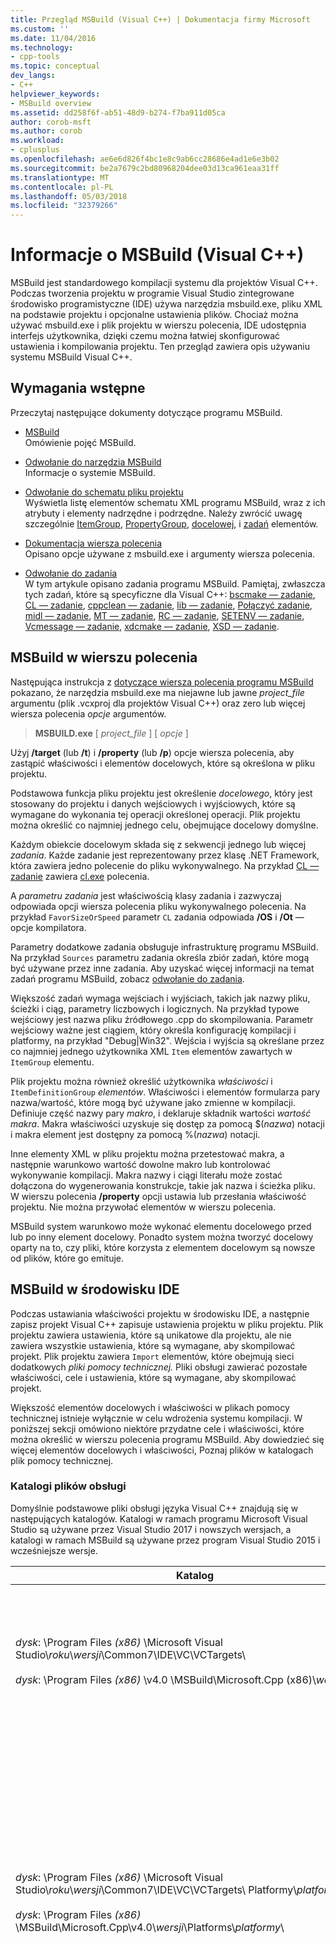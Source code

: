```yaml
---
title: Przegląd MSBuild (Visual C++) | Dokumentacja firmy Microsoft
ms.custom: ''
ms.date: 11/04/2016
ms.technology:
- cpp-tools
ms.topic: conceptual
dev_langs:
- C++
helpviewer_keywords:
- MSBuild overview
ms.assetid: dd258f6f-ab51-48d9-b274-f7ba911d05ca
author: corob-msft
ms.author: corob
ms.workload:
- cplusplus
ms.openlocfilehash: ae6e6d826f4bc1e8c9ab6cc28686e4ad1e6e3b02
ms.sourcegitcommit: be2a7679c2bd80968204dee03d13ca961eaa31ff
ms.translationtype: MT
ms.contentlocale: pl-PL
ms.lasthandoff: 05/03/2018
ms.locfileid: "32379266"
---
```

# <a name="msbuild-visual-c-overview"></a>Informacje o MSBuild (Visual C++)  
  
MSBuild jest standardowego kompilacji systemu dla projektów Visual C++. Podczas tworzenia projektu w programie Visual Studio zintegrowane środowisko programistyczne (IDE) używa narzędzia msbuild.exe, pliku XML na podstawie projektu i opcjonalne ustawienia plików. Chociaż można używać msbuild.exe i plik projektu w wierszu polecenia, IDE udostępnia interfejs użytkownika, dzięki czemu można łatwiej skonfigurować ustawienia i kompilowania projektu. Ten przegląd zawiera opis używaniu systemu MSBuild Visual C++.  
  
## <a name="prerequisites"></a>Wymagania wstępne  
  
Przeczytaj następujące dokumenty dotyczące programu MSBuild.  
  
- [MSBuild](/visualstudio/msbuild/msbuild)  
 Omówienie pojęć MSBuild.  
  
- [Odwołanie do narzędzia MSBuild](/visualstudio/msbuild/msbuild-reference)  
 Informacje o systemie MSBuild.  
  
- [Odwołanie do schematu pliku projektu](/visualstudio/msbuild/msbuild-project-file-schema-reference)  
 Wyświetla listę elementów schematu XML programu MSBuild, wraz z ich atrybuty i elementy nadrzędne i podrzędne. Należy zwrócić uwagę szczególnie [ItemGroup](/visualstudio/msbuild/itemgroup-element-msbuild), [PropertyGroup](/visualstudio/msbuild/propertygroup-element-msbuild), [docelowej](/visualstudio/msbuild/target-element-msbuild), i [zadań](/visualstudio/msbuild/task-element-msbuild) elementów.  
  
- [Dokumentacja wiersza polecenia](/visualstudio/msbuild/msbuild-command-line-reference)  
 Opisano opcje używane z msbuild.exe i argumenty wiersza polecenia.  
  
- [Odwołanie do zadania](/visualstudio/msbuild/msbuild-task-reference)  
 W tym artykule opisano zadania programu MSBuild. Pamiętaj, zwłaszcza tych zadań, które są specyficzne dla Visual C++: [bscmake — zadanie](/visualstudio/msbuild/bscmake-task), [CL — zadanie](/visualstudio/msbuild/cl-task), [cppclean — zadanie](/visualstudio/msbuild/cppclean-task), [lib — zadanie](/visualstudio/msbuild/lib-task), [Połączyć zadanie](/visualstudio/msbuild/link-task), [midl — zadanie](/visualstudio/msbuild/midl-task), [MT — zadanie](/visualstudio/msbuild/mt-task), [RC — zadanie](/visualstudio/msbuild/rc-task), [SETENV — zadanie](/visualstudio/msbuild/setenv-task), [ Vcmessage — zadanie](/visualstudio/msbuild/vcmessage-task), [xdcmake — zadanie](/visualstudio/msbuild/xdcmake-task), [XSD — zadanie](/visualstudio/msbuild/xsd-task).  
  
## <a name="msbuild-on-the-command-line"></a>MSBuild w wierszu polecenia  
  
Następująca instrukcja z [dotyczące wiersza polecenia programu MSBuild](/visualstudio/msbuild/msbuild-command-line-reference) pokazano, że narzędzia msbuild.exe ma niejawne lub jawne *project_file* argumentu (plik .vcxproj dla projektów Visual C++) oraz zero lub więcej wiersza polecenia *opcje* argumentów.  
  
> **MSBUILD.exe** [ *project_file* ] [ *opcje* ]  
  
Użyj **/target** (lub **/t**) i **/property** (lub **/p**) opcje wiersza polecenia, aby zastąpić właściwości i elementów docelowych, które są określona w pliku projektu.  
  
Podstawowa funkcja pliku projektu jest określenie *docelowego*, który jest stosowany do projektu i danych wejściowych i wyjściowych, które są wymagane do wykonania tej operacji określonej operacji. Plik projektu można określić co najmniej jednego celu, obejmujące docelowy domyślne.  
  
Każdym obiekcie docelowym składa się z sekwencji jednego lub więcej *zadania*. Każde zadanie jest reprezentowany przez klasę .NET Framework, która zawiera jedno polecenie do pliku wykonywalnego. Na przykład [CL — zadanie](/visualstudio/msbuild/cl-task) zawiera [cl.exe](../build/reference/compiling-a-c-cpp-program.md) polecenia.  
  
A *parametru zadania* jest właściwością klasy zadania i zazwyczaj odpowiada opcji wiersza polecenia pliku wykonywalnego polecenia. Na przykład `FavorSizeOrSpeed` parametr `CL` zadania odpowiada **/OS** i **/Ot** — opcje kompilatora.  
  
Parametry dodatkowe zadania obsługuje infrastrukturę programu MSBuild. Na przykład `Sources` parametru zadania określa zbiór zadań, które mogą być używane przez inne zadania. Aby uzyskać więcej informacji na temat zadań programu MSBuild, zobacz [odwołanie do zadania](/visualstudio/msbuild/msbuild-task-reference).  
  
Większość zadań wymaga wejściach i wyjściach, takich jak nazwy pliku, ścieżki i ciąg, parametry liczbowych i logicznych. Na przykład typowe wejściowy jest nazwa pliku źródłowego .cpp do skompilowania. Parametr wejściowy ważne jest ciągiem, który określa konfigurację kompilacji i platformy, na przykład "Debug\|Win32". Wejścia i wyjścia są określane przez co najmniej jednego użytkownika XML `Item` elementów zawartych w `ItemGroup` elementu.  
  
Plik projektu można również określić użytkownika *właściwości* i `ItemDefinitionGroup` *elementów*. Właściwości i elementów formularza pary nazwa/wartość, które mogą być używane jako zmienne w kompilacji. Definiuje część nazwy pary *makro*, i deklaruje składnik wartości *wartość makra*. Makra właściwości uzyskuje się dostęp za pomocą $(*nazwa*) notacji i makra element jest dostępny za pomocą %(*nazwa*) notacji.  
  
Inne elementy XML w pliku projektu można przetestować makra, a następnie warunkowo wartość dowolne makro lub kontrolować wykonywanie kompilacji. Makra nazwy i ciągi literału może zostać dołączona do wygenerowania konstrukcje, takie jak nazwa i ścieżka pliku. W wierszu polecenia **/property** opcji ustawia lub przesłania właściwość projektu. Nie można przywołać elementów w wierszu polecenia.  
  
MSBuild system warunkowo może wykonać elementu docelowego przed lub po inny element docelowy. Ponadto system można tworzyć docelowy oparty na to, czy pliki, które korzysta z elementem docelowym są nowsze od plików, które go emituje.  
  
## <a name="msbuild-in-the-ide"></a>MSBuild w środowisku IDE  
  
Podczas ustawiania właściwości projektu w środowisku IDE, a następnie zapisz projekt Visual C++ zapisuje ustawienia projektu w pliku projektu. Plik projektu zawiera ustawienia, które są unikatowe dla projektu, ale nie zawiera wszystkie ustawienia, które są wymagane, aby skompilować projekt. Plik projektu zawiera `Import` elementów, które obejmują sieci dodatkowych *pliki pomocy technicznej.* Pliki obsługi zawierać pozostałe właściwości, cele i ustawienia, które są wymagane, aby skompilować projekt.  
  
Większość elementów docelowych i właściwości w plikach pomocy technicznej istnieje wyłącznie w celu wdrożenia systemu kompilacji. W poniższej sekcji omówiono niektóre przydatne cele i właściwości, które można określić w wierszu polecenia programu MSBuild. Aby dowiedzieć się więcej elementów docelowych i właściwości, Poznaj plików w katalogach plik pomocy technicznej.  
  
### <a name="support-file-directories"></a>Katalogi plików obsługi  
  
Domyślnie podstawowe pliki obsługi języka Visual C++ znajdują się w następujących katalogów. Katalogi w ramach programu Microsoft Visual Studio są używane przez Visual Studio 2017 i nowszych wersjach, a katalogi w ramach MSBuild są używane przez program Visual Studio 2015 i wcześniejsze wersje.  
  
|Katalog|Opis|  
|---------------|-----------------|  
|*dysk*: \Program Files *(x86)* \Microsoft Visual Studio\\*roku*\\*wersji*\Common7\IDE\VC\VCTargets\ <br /><br />*dysk*: \Program Files *(x86)* \v4.0 \MSBuild\Microsoft.Cpp (x86)\\*wersji*\ |Zawiera pliki docelowe głównej (.targets) i pliki właściwości (.props), które są używane przez elementy docelowe. Domyślnie makro $(VCTargetsPath) odwołuje się do tego katalogu.|  
|*dysk*: \Program Files *(x86)* \Microsoft Visual Studio\\*roku*\\*wersji*\Common7\IDE\VC\VCTargets\ Platformy\\*platformy*\ <br /><br />*dysk*: \Program Files *(x86)* \MSBuild\Microsoft.Cpp\v4.0\\*wersji*\Platforms\\*platformy*\ |Zawiera pliki docelowy i właściwości specyficzne dla platformy, które zastępują elementy docelowe i właściwości w katalogu nadrzędnego. Ten katalog zawiera także biblioteki DLL, który definiuje zadania, które są używane przez elementy docelowe w tym katalogu.<br /><br /> *Platformy* symbol zastępczy reprezentuje x64 RAMIĘ lub Win32 podkatalogu.|  
|*dysk*: \Program Files *(x86)* \Microsoft Visual Studio\\*roku*\\*wersji*\Common7\IDE\VC\VCTargets\ Platformy\\*platformy*\PlatformToolsets\\*zestawu narzędzi*\ <br /><br />*dysk*: \Program Files *(x86)* \MSBuild\Microsoft.Cpp\v4.0\\*wersji*\Platforms\\*platformy*\ PlatformToolsets\\*zestawu narzędzi*\ <br /><br />*dysk*: \Program Files *(x86)* \MSBuild\Microsoft.Cpp\v4.0\Platforms\\*platformy*\PlatformToolsets\\*zestawu narzędzi*\ |Zawiera katalogi, umożliwiających kompilacji do generowania aplikacji Visual C++ przy użyciu określonego *zestawu narzędzi*.<br /><br /> *Roku* i *wersji* symbole zastępcze są używane przez program Visual Studio 2017 i późniejszych wersjach. *Wersji* symbol zastępczy jest V110 dla programu Visual Studio 2012, V120 dla programu Visual Studio 2013 lub Visual Studio 2015 w wersji 140. *Platformy* symbol zastępczy reprezentuje x64 RAMIĘ lub Win32 podkatalogu. *Zestawu narzędzi* symbol zastępczy reprezentuje podkatalogu zestawu narzędzi, na przykład w wersji 140 do tworzenia aplikacji systemu Windows za pomocą narzędzi Visual Studio 2015, v120_xp do kompilacji dla systemu Windows XP przy użyciu zestawu narzędzi programu Visual Studio 2013 lub v110_wp80 do Tworzenie aplikacji Windows Phone 8.0 przy użyciu zestawu narzędzi programu Visual Studio 2012.<br /><br />Ścieżkę zawierającą katalogów, umożliwiających kompilacji do generowania aplikacji Visual C++ 2008 lub Visual C++ 2010 nie zawiera *wersji*i *platformy* reprezentuje symbolu zastępczego x64 Itanium lub Win32 podkatalogu. *Zestawu narzędzi* podkatalogu zestawu narzędzi v90 lub v100 reprezentuje symbol zastępczy.|  
  
### <a name="support-files"></a>Pliki obsługi  
  
Katalogi plików pomocy technicznej zawiera pliki o następujących rozszerzeniach:  
  
|Rozszerzenia|Opis|  
|---------------|-----------------|  
|.TARGETS|Zawiera `Target` elementów XML, które określają zadania, które są wykonywane przez element docelowy. Może również zawierać `PropertyGroup`, `ItemGroup`, `ItemDefinitionGroup`, a zdefiniowane przez użytkownika `Item` elementów służących do przypisywania pliki i opcje wiersza polecenia do parametrów zadania.<br /><br /> Aby uzyskać więcej informacji, zobacz [Target — Element (MSBuild)](/visualstudio/msbuild/target-element-msbuild).|  
|.props|Zawiera `Property Group` i zdefiniowanych przez użytkownika `Property` elementów XML, które określają ustawienia plików i parametrów, które są używane podczas kompilacji.<br /><br /> Może również zawierać `ItemDefinitionGroup` i zdefiniowanych przez użytkownika `Item` elementów XML, które określają dodatkowe ustawienia. Elementy zdefiniowane w grupie definicji elementu przypominają właściwości, ale nie ma dostępu z poziomu wiersza polecenia. Pliki projektu Visual C++ często używa elementów zamiast właściwości do reprezentowania ustawienia.<br /><br /> Aby uzyskać więcej informacji, zobacz [ItemGroup — Element (MSBuild)](/visualstudio/msbuild/itemgroup-element-msbuild), [ItemDefinitionGroup — Element (MSBuild)](/visualstudio/msbuild/itemdefinitiongroup-element-msbuild), i [Item — Element (MSBuild)](/visualstudio/msbuild/item-element-msbuild).|  
|.xml|Zawiera elementy XML, które deklaruje i zainicjuj elementy interfejsu użytkownika IDE, takich jak arkusze właściwości i strony właściwości i formantów pól tekstowych pole i listy.<br /><br /> Pliki .xml obsługuje bezpośrednio IDE, nie programu MSBuild. Jednak wartości właściwości IDE są przypisane do tworzenia właściwości i elementów.<br /><br /> Większość plików .xml znajdują się w podkatalogu specyficzne dla ustawień regionalnych. Na przykład pliki dla regionu Stanów Zjednoczonych angielski znajdują się w $(VCTargetsPath) \1033\\.|  
  
## <a name="user-targets-and-properties"></a>Cele użytkownika i właściwości  
  
Najbardziej efektywny sposób używania programu MSBuild w wierszu polecenia, pomaga ustalić, które właściwości i obiekty docelowe są i przydatności. Większość właściwości i elementów docelowych pomocy zaimplementować system kompilacji Visual C++, a w związku z tym nie są istotne dla użytkownika. W tej sekcji opisano niektóre zastanowić zorientowane na użytkownika właściwości i elementów docelowych.  

### <a name="platformtoolset-property"></a>Właściwość jest zestaw narzędzi platformy  
  
`PlatformToolset` Właściwość określa, które zestaw narzędzi Visual C++ jest używany podczas kompilacji. Domyślnie jest używany bieżący zestaw narzędzi. Gdy ta właściwość jest ustawiona, wartość właściwości jest połączony z literałów ciągów w ścieżce katalogu, który zawiera pliki właściwość i docelowych, które są wymagane do utworzenia projektu dla konkretnej platformy. Tworzenie za pomocą tej wersji narzędzi platformy musi być zainstalowany zestaw narzędzi platformy.  
  
Na przykład ustawić `PlatformToolset` właściwości `v140` używania narzędzi Visual C++ 2015 i biblioteki można skompilować aplikację:  
  
`msbuild myProject.vcxproj /p:PlatformToolset=v140`  
  
### <a name="preferredtoolarchitecture-property"></a>Właściwość PreferredToolArchitecture  
  
`PreferredToolArchitecture` Właściwość określa, czy kompilatora 32-bitowy lub 64-bitowe i narzędzia są używane w kompilacji. Ta właściwość nie ma wpływu na dane wyjściowe architektura platformy lub konfiguracji. Domyślnie program MSBuild używa x86 wersji kompilatora i narzędzi, jeśli ta właściwość nie jest ustawiona.  
  
Na przykład ustawić `PreferredToolArchitecture` właściwości `x64` używać kompilator 64-bitowy i narzędzia do tworzenia aplikacji:  
  
`msbuild myProject.vcxproj /p:PreferredToolArchitecture=x64`  
  
### <a name="useenv-property"></a>Właściwość UseEnv  
  
Domyślnie ustawienia specyficzne dla platformy bieżący projekt musi zostać zastąpiona zmiennych środowiskowych PATH, INCLUDE LIB, LIBPATH, konfiguracji i platformy. Ustaw `UseEnv` właściwości `true` aby zagwarantować, że zmienne środowiskowe nie zostały zastąpione.  
  
`msbuild myProject.vcxproj /p:UseEnv=true`  
  
### <a name="targets"></a>Obiekty docelowe  
  
Brak setki obiektów docelowych w pliki obsługi programu Visual C++. Jednak większość to zorientowane na system obiektów docelowych, które użytkownik można zignorować. Większość elementów docelowych systemu są poprzedzone znaku podkreślenia (_) lub mieć nazwę, która rozpoczyna się od "PrepareFor", "Obliczeniowe", "Przed", "Po", "Przed" lub "Post".  
  
W poniższej tabeli wymieniono kilka przydatne cele zorientowane na użytkownika.  
  
|docelowy|Opis|  
|------------|-----------------|  
|BscMake|Wykonuje narzędzie przeglądać informacje o konserwacji narzędzie Microsoft bscmake.exe.|  
|Kompilacja|Kompiluje projekt.<br /><br /> Jest to domyślny obiekt docelowy dla projektu.|  
|ClCompile|Wykonuje narzędzie kompilatora Visual C++ cl.exe.|  
|Czyszczenie|Usuwa tymczasowy i pośredniego kompilacja plików.|  
|Lib|Narzędzie Microsoft 32-bitowy Library Manager wykonuje lib.exe.|  
|Łącze|Wykonuje narzędzia konsolidatora Visual C++ link.exe.|  
|ManifestResourceCompile|Pobiera listę zasobów z manifestu, a następnie wykonuje narzędzia kompilatora zasobów systemu Windows firmy Microsoft rc.exe.|  
|Midl|Wykonuje narzędzie kompilatora Microsoft interfejsu Definition Language (MIDL) midl.exe.|  
|Skompiluj ponownie|Czyści a potem kompiluje projektu.|  
|ResourceCompile|Wykonuje narzędzia kompilatora zasobów systemu Windows firmy Microsoft rc.exe.|  
|Xdcmake —|Wykonuje narzędzie dokumentacji XML xdcmake.exe.|  
|XSD|Wykonuje narzędzie definicji schematu XML xsd.exe.|  
  
## <a name="see-also"></a>Zobacz też  
  
[MSBuild (Visual C++)](../build/msbuild-visual-cpp.md)
